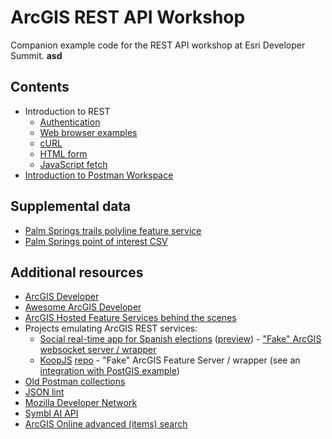# ArcGIS REST API Workshop

Companion example code for the REST API workshop at Esri Developer Summit. **asd**

## Contents

- Introduction to REST
    - [Authentication](./authentication/README.md)
    - [Web browser examples](./browser-samples/README.md)
    - [cURL](./curl-samples/README.md)
    - [HTML form](./browser-samples/README.md)
    - [JavaScript fetch](./browser-samples/README.md)
- [Introduction to Postman Workspace](./Intro-Postman-Workspace/README.md)

## Supplemental data

- [Palm Springs trails polyline feature service](https://services.arcgis.com/2ycVue24EK6qzjat/arcgis/rest/services/PS_trails/FeatureServer)
- [Palm Springs point of interest CSV](./data/palm-springs-poi.csv)

## Additional resources

- [ArcGIS Developer](https://developers.arcgis.com)
- [Awesome ArcGIS Developer](https://github.com/esri/awesome-arcgis-developer)
- [ArcGIS Hosted Feature Services behind the scenes](https://twitter.com/hhkaos/status/1430123756803006468) 
- Projects emulating ArcGIS REST services:
	- [Social real-time app for Spanish elections](https://github.com/esri-es/twitter-rt-service) ([preview](https://youtu.be/PeTzi-ficFo?t=413)) - ["Fake" ArcGIS websocket server / wrapper](https://github.com/esri-es/arcgis_websocket_server)
	- [KoopJS](https://koopjs.github.io/) [repo](https://github.com/koopjs?type=source) - "Fake" ArcGIS Feature Server / wrapper (see an [integration with PostGIS example](https://youtu.be/-TCFaXQuhUE?t=688))
- [Old Postman collections](https://github.com/esri-es/ArcGIS-REST-API)
- [JSON lint](https://jsonlint.com)
- [Mozilla Developer Network](https://developer.mozilla.org/en-US/docs/Web/API/Fetch_API)
- [Symbl AI API](https://docs.symbl.ai/docs/)
- [ArcGIS Online advanced (items) search](https://esri-es.github.io/arcgis-developer-resources/arcgis-online/search/)